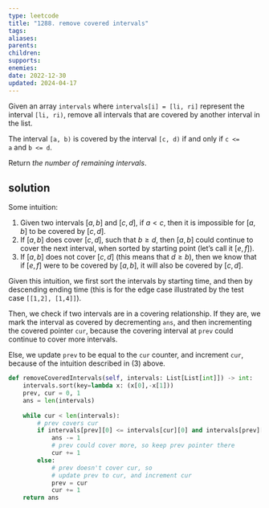 ```yaml
---
type: leetcode
title: "1288. remove covered intervals"
tags:
aliases: 
parents: 
children: 
supports: 
enemies:
date: 2022-12-30
updated: 2024-04-17
---
```


Given an array `intervals` where `intervals[i] = [li, ri]` represent the interval `[li, ri)`, remove all intervals that are covered by another interval in the list.

The interval `[a, b)` is covered by the interval `[c, d)` if and only if `c <= a` and `b <= d`.

Return _the number of remaining intervals_.

## solution

Some intuition:

1. Given two intervals $[a,b]$ and $[c,d]$, if $a \lt c$, then it is impossible for $[a,b]$ to be covered by $[c,d]$.
2. If $[a,b]$ does cover $[c,d]$, such that $b \ge d$, then $[a,b]$ could continue to cover the next interval, when sorted by starting point (let’s call it $[e,f]$).
3. If $[a,b]$ does not cover $[c,d]$ (this means that $d \ge b$), then we know that if $[e,f]$ were to be covered by $[a,b]$, it will also be covered by $[c,d]$.

Given this intuition, we first sort the intervals by starting time, and then by descending ending time (this is for the edge case illustrated by the test case `[[1,2], [1,4]]`).

Then, we check if two intervals are in a covering relationship. If they are, we mark the interval as covered by decrementing `ans`, and then incrementing the covered pointer `cur`, because the covering interval at `prev` could continue to cover more intervals.

Else, we update `prev` to be equal to the `cur` counter, and increment `cur`, because of the intuition described in (3) above.

```python
def removeCoveredIntervals(self, intervals: List[List[int]]) -> int:
	intervals.sort(key=lambda x: (x[0],-x[1]))
	prev, cur = 0, 1
	ans = len(intervals)
	  
	while cur < len(intervals):
		# prev covers cur
		if intervals[prev][0] <= intervals[cur][0] and intervals[prev][1] >= intervals[cur][1]:
			ans -= 1
			# prev could cover more, so keep prev pointer there
			cur += 1
		else:
			# prev doesn't cover cur, so
			# update prev to cur, and increment cur
			prev = cur
			cur += 1
	return ans
```
